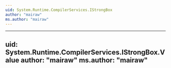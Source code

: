 ```yaml
---
uid: System.Runtime.CompilerServices.IStrongBox
author: "mairaw"
ms.author: "mairaw"
---
```


---
uid: System.Runtime.CompilerServices.IStrongBox.Value
author: "mairaw"
ms.author: "mairaw"
---
